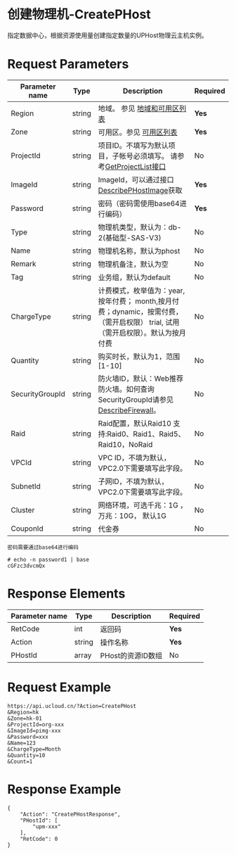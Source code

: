 # 创建物理机-CreatePHost

指定数据中心，根据资源使用量创建指定数量的UPHost物理云主机实例。

# Request Parameters
|Parameter name|Type|Description|Required|
|---|---|---|---|
|Region|string|地域。 参见 [地域和可用区列表](api/summary/regionlist)|**Yes**|
|Zone|string|可用区。参见 [可用区列表](api/summary/regionlist)|**Yes**|
|ProjectId|string|项目ID。不填写为默认项目，子帐号必须填写。 请参考[GetProjectList接口](api/summary/get_project_list)|No|
|ImageId|string|ImageId，可以通过接口 [DescribePHostImage](describephostimage)获取|**Yes**|
|Password|string|密码（密码需使用base64进行编码）|**Yes**|
|Type|string|物理机类型，默认为：db-2(基础型-SAS-V3)|No|
|Name|string|物理机名称，默认为phost|No|
|Remark|string|物理机备注，默认为空|No|
|Tag|string|业务组，默认为default|No|
|ChargeType|string|计费模式，枚举值为：year, 按年付费； month,按月付费；dynamic，按需付费，（需开启权限） trial, 试用（需开启权限）。默认为按月付费|No|
|Quantity|string|购买时长，默认为1，范围[1-10]|No|
|SecurityGroupId|string|防火墙ID，默认：Web推荐防火墙。如何查询SecurityGroupId请参见 [DescribeFirewall](../unet-api/describe_firewall.html)。|No|
|Raid|string|Raid配置，默认Raid10  支持:Raid0、Raid1、Raid5、Raid10，NoRaid|No|
|VPCId|string|VPC ID，不填为默认，VPC2.0下需要填写此字段。|No|
|SubnetId|string|子网ID，不填为默认，VPC2.0下需要填写此字段。|No|
|Cluster|string|网络环境，可选千兆：1G ，万兆：10G， 默认1G|No|
|CouponId|string|代金券|No|

```
密码需要通过base64进行编码

# echo -n password1 | base
cGFzc3dvcmQx
```

# Response Elements
|Parameter name|Type|Description|Required|
|---|---|---|---|
|RetCode|int|返回码|**Yes**|
|Action|string|操作名称|**Yes**|
|PHostId|array|PHost的资源ID数组|No|

# Request Example
```
https://api.ucloud.cn/?Action=CreatePHost
&Region=hk
&Zone=hk-01
&ProjectId=org-xxx
&ImageId=pimg-xxx
&Password=xxx
&Name=123
&ChargeType=Month
&Quantity=10
&Count=1
```

# Response Example
```
{
    "Action": "CreatePHostResponse", 
    "PHostId": [
        "upm-xxx"
    ], 
    "RetCode": 0
}
```

